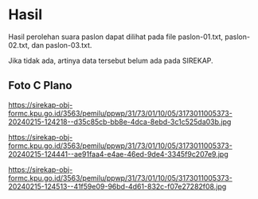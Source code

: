 # Hasil

Hasil perolehan suara paslon dapat dilihat pada file paslon-01.txt, paslon-02.txt, dan paslon-03.txt.

Jika tidak ada, artinya data tersebut belum ada pada SIREKAP.

## Foto C Plano

https://sirekap-obj-formc.kpu.go.id/3563/pemilu/ppwp/31/73/01/10/05/3173011005373-20240215-124218--d35c85cb-bb8e-4dca-8ebd-3c1c525da03b.jpg

https://sirekap-obj-formc.kpu.go.id/3563/pemilu/ppwp/31/73/01/10/05/3173011005373-20240215-124441--ae91faa4-e4ae-46ed-9de4-3345f9c207e9.jpg

https://sirekap-obj-formc.kpu.go.id/3563/pemilu/ppwp/31/73/01/10/05/3173011005373-20240215-124513--41f59e09-96bd-4d61-832c-f07e27282f08.jpg
